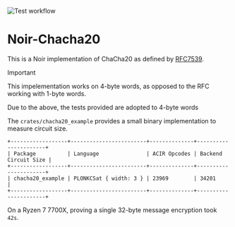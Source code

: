![Test workflow](https://github.com/sleepingshell/noir-chacha20/actions/workflows/ci.yaml/badge.svg)
# Noir-Chacha20

This is a Noir implementation of ChaCha20 as defined by [RFC7539](https://www.rfc-editor.org/rfc/rfc7539).
> [!IMPORTANT]
> This impelementation works on 4-byte words, as opposed to the RFC working with 1-byte words.

Due to the above, the tests provided are adopted to 4-byte words


The `crates/chacha20_example` provides a small binary implementation to measure circuit size.
```
+------------------+------------------------+--------------+----------------------+
| Package          | Language               | ACIR Opcodes | Backend Circuit Size |
+------------------+------------------------+--------------+----------------------+
| chacha20_example | PLONKCSat { width: 3 } | 23969        | 34201               |
+------------------+------------------------+--------------+----------------------+
```

On a Ryzen 7 7700X, proving a single 32-byte message encryption took `42s`.